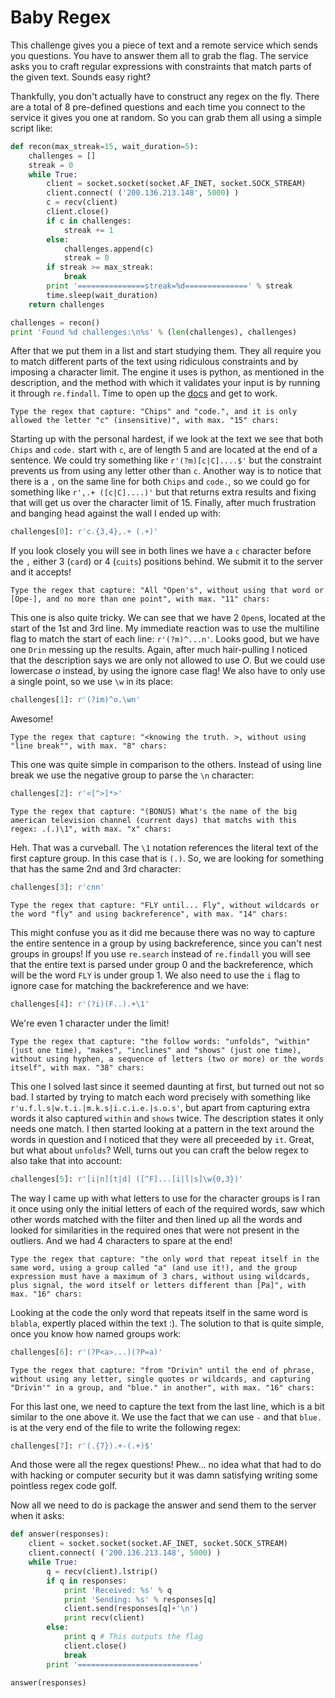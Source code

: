 # Baby Regex

This challenge gives you a piece of text and a remote service which sends you questions. You have to answer them all to grab the flag. The service asks you to craft regular expressions with constraints that match parts of the given text. Sounds easy right?

Thankfully, you don't actually have to construct any regex on the fly. There are a total of 8 pre-defined questions and each time you connect to the service it gives you one at random. So you can grab them all using a simple script like:
```python
def recon(max_streak=15, wait_duration=5):
    challenges = []
    streak = 0
    while True:
        client = socket.socket(socket.AF_INET, socket.SOCK_STREAM)
        client.connect( ('200.136.213.148', 5000) )
        c = recv(client)
        client.close()
        if c in challenges:
            streak += 1
        else:
            challenges.append(c)
            streak = 0
        if streak >= max_streak:
            break
        print '===============streak=%d==============' % streak
        time.sleep(wait_duration)
    return challenges

challenges = recon()
print 'Found %d challenges:\n%s' % (len(challenges), challenges)
```

After that we put them in a list and start studying them. They all require you to match different parts of the text using ridiculous constraints and by imposing a character limit. The engine it uses is python, as mentioned in the description, and the method with which it validates your input is by running it through `re.findall`. Time to open up the [docs](https://docs.python.org/2/library/re.html) and get to work.

```
Type the regex that capture: "Chips" and "code.", and it is only allowed the letter "c" (insensitive)", with max. "15" chars:
```
Starting up with the personal hardest, if we look at the text we see that both `Chips` and `code.` start with `c`, are of length 5 and are located at the end of a sentence. We could try something like `r'(?m)[c|C]....$'` but the constraint prevents us from using any letter other than `c`. Another way is to notice that there is a `,` on the same line for both `Chips` and `code.`, so we could go for something like `r',.+ ([c|C]....)'` but that returns extra results and fixing that will get us over the character limit of 15. Finally, after much frustration and banging head against the wall I ended up with:
```python
challenges[0]: r'c.{3,4},.+ (.+)'
```
If you look closely you will see in both lines we have a `c` character before the `,` either 3 (`card`) or 4 (`cuits`) positions behind. We submit it to the server and it accepts!

```
Type the regex that capture: "All "Open's", without using that word or [Ope-], and no more than one point", with max. "11" chars:
```
This one is also quite tricky. We can see that we have 2 `Open`s, located at the start of the 1st and 3rd line. My immediate reaction was to use the multiline flag to match the start of each line: `r'(?m)^...n'`. Looks good, but we have one `Drin` messing up the results. Again, after much hair-pulling I noticed that the description says we are only not allowed to use *O*. But we could use lowercase *o* instead, by using the ignore case flag! We also have to only use a single point, so we use `\w` in its place:
```python
challenges[1]: r'(?im)^o.\wn'
```
Awesome!

```
Type the regex that capture: "<knowing the truth. >, without using "line break"", with max. "8" chars:
```
This one was quite simple in comparison to the others. Instead of using line break we use the negative group to parse the `\n` character:
```python
challenges[2]: r'<[^>]*>'
```

```
Type the regex that capture: "(BONUS) What's the name of the big american television channel (current days) that matchs with this regex: .(.)\1", with max. "x" chars:
```
Heh. That was a curveball. The `\1` notation references the literal text of the first capture group. In this case that is `(.)`. So, we are looking for something that has the same 2nd and 3rd character:
```python
challenges[3]: r'cnn'
```

```
Type the regex that capture: "FLY until... Fly", without wildcards or the word "fly" and using backreference", with max. "14" chars: 
```
This might confuse you as it did me because there was no way to capture the entire sentence in a group by using backreference, since you can't nest groups in groups! If you use `re.search` instead of `re.findall` you will see that the entire text is parsed under group 0 and the backreference, which will be the word `FLY` is under group 1. We also need to use the `i` flag to ignore case for matching the backreference and we have:
```python
challenges[4]: r'(?i)(F..).+\1'
```
We're even 1 character under the limit!

```
Type the regex that capture: "the follow words: "unfolds", "within" (just one time), "makes", "inclines" and "shows" (just one time), without using hyphen, a sequence of letters (two or more) or the words itself", with max. "38" chars:
```
This one I solved last since it seemed daunting at first, but turned out not so bad. I started by trying to match each word precisely with something like `r'u.f.l.s|w.t.i.|m.k.s|i.c.i.e.|s.o.s'`, but apart from capturing extra words it also captured `within` and `shows` twice. The description states it only needs one match. I then started looking at a pattern in the text around the words in question and I noticed that they were all preceeded by `it`. Great, but what about `unfolds`? Well, turns out you can craft the below regex to also take that into account:
```python
challenges[5]: r'[i|n][t|d] ([^F]...[i|l|s]\w{0,3})'
```
The way I came up with what letters to use for the character groups is I ran it once using only the initial letters of each of the required words, saw which other words matched with the filter and then lined up all the words and looked for similarities in the required ones that were not present in the outliers. And we had 4 characters to spare at the end!

```
Type the regex that capture: "the only word that repeat itself in the same word, using a group called "a" (and use it!), and the group expression must have a maximum of 3 chars, without using wildcards, plus signal, the word itself or letters different than [Pa]", with max. "16" chars: 
```
Looking at the code the only word that repeats itself in the same word is `blabla`, expertly placed within the text :). The solution to that is quite simple, once you know how named groups work:
```python
challenges[6]: r'(?P<a>...)(?P=a)'
```

```
Type the regex that capture: "from "Drivin" until the end of phrase, without using any letter, single quotes or wildcards, and capturing "Drivin'" in a group, and "blue." in another", with max. "16" chars:
```
For this last one, we need to capture the text from the last line, which is a bit similar to the one above it. We use the fact that we can use `-` and that `blue.` is at the very end of the file to write the following regex:
```python
challenges[7]: r'(.{7}).+-(.+)$'
```

And those were all the regex questions! Phew... no idea what that had to do with hacking or computer security but it was damn satisfying writing some pointless regex code golf.

Now all we need to do is package the answer and send them to the server when it asks:
```python
def answer(responses):
    client = socket.socket(socket.AF_INET, socket.SOCK_STREAM)
    client.connect( ('200.136.213.148', 5000) )
    while True:
        q = recv(client).lstrip()
        if q in responses:
            print 'Received: %s' % q
            print 'Sending: %s' % responses[q]
            client.send(responses[q]+'\n')
            print recv(client)
        else:
            print q # This outputs the flag
            client.close()
            break
        print '==========================='

answer(responses)
```

